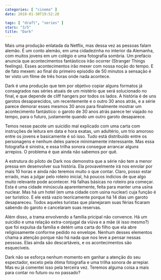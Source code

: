 ```yaml
---
categories: [ "cinema" ]
date: 2018-01-30T19:52:28

tags: [ "draft", "series" ]
stars: "3/5"
title: "Dark"
---
```

Mais uma produção enlatada da Netflix, mas dessa vez as pessoas falam alemão. É um conto alemão, em uma cidadezinha no interior da Alemanha, com muitos jovens em um colégio e uma fotografia sombria. Um prefácio anuncia que acontecimentos fantásticos irão ocorrer (Stranger Things feelings). Esses acontecimentos irão mexer com nossa noção do tempo. E de fato mexem: ao final do primeiro episódio de 50 minutos a sensação é ter visto um filme de três horas onde nada acontece.

Dark é uma produção que tem por objetivo copiar alguns formatos já consagrados nas séries atuais de um mistério que será solucionado no final, e que depende de cliff hangers por todos os lados. A história é de uns garotos desaparecidos, um recentemente e o outro 30 anos atrás, e a série parece demorar esses mesmos 30 anos para finalmente mostrar um acontecimento fantástico: o garoto de 30 anos atrás parece ter viajado no tempo, para o futuro, justamente quando um outro garoto desaparece.

Temos nesse pacote um suicídio mal explicado com uma carta com instruções de leitura em data e hora exatas, um adultério, um trio amoroso entre os jovens e basicamente é só isso. Tudo está distribuído entre os personagens e nenhum deles parece minimamente interessante. Mas essa fotografia é sinistra, e essa trilha sonora consegue arrancar alguns arrepios. O problema é que ainda não sabemos por quê.

A estrutura do piloto de Dark nos demonstra que a série não tem a menor pressa em desenvolver sua história. Ela provavelmente irá nos enrolar por mais 10 horas e ainda não teremos muito o que contar. Claro, posso estar errado, mas a julgar pelo roteiro inicial, há poucos indícios de que algo muito relevante pode acontecer. Há falhas básicas no roteiro pra começar. Esta é uma cidade minúscula aparentemente, feita para manter uma usina nuclear. Mas há um hotel (em uma cidade com usina nuclear) cuja função é ser turístico. E ele está vazio teoricamente porque há 14 dias um garoto desapareceu. Todos aqueles turistas que planejaram suas férias ficaram sabendo do garoto e cancelaram suas reservas.

Além disso, a trama envolvendo a família pricipal não convence. Há um suicídio e uma relação extra-conjugal da viúva e a mãe (é isso mesmo?) que foi expulsa da família e detém uma carta do filho que ela abre religiosamente conforme pedido no envelope. Nenhum desses elementos chama a atenção porque não há nada que nos leve a pensar nessas pessoas. Elas ainda são descartáveis, e os acontecimentos são esquecíveis.

Dark não se esforça nenhum momento em ganhar a atenção do seu espectador, exceto pela ótima fotografia e uma trilha sonora de arrepiar. Mas eu já comentei isso pela terceira vez. Teremos alguma coisa a mais para contar no futuro ou no passado?
